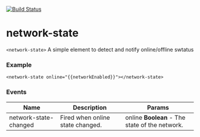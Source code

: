 [![Build Status](https://travis-ci.org/advanced-rest-client/network-state.svg?branch=stage)](https://travis-ci.org/advanced-rest-client/network-state)  

# network-state

`<network-state>` A simple element to detect and notify online/offline swtatus

### Example
```
<network-state online="{{networkEnabled}}"></network-state>
```



### Events
| Name | Description | Params |
| --- | --- | --- |
| network-state-changed | Fired when online state changed. | online **Boolean** - The state of the network. |
